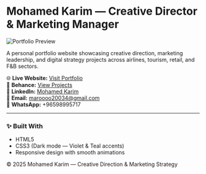 # Mohamed Karim — Creative Director & Marketing Manager
![Portfolio Preview](https://mkarim22.github.io/mohamed-karim-portfolio/images/behance.png)

A personal portfolio website showcasing creative direction, marketing leadership, and digital strategy projects across airlines, tourism, retail, and F&B sectors.

🌐 **Live Website:** [Visit Portfolio](https://mkarim22.github.io/mohamed-karim-portfolio/)  
🎨 **Behance:** [View Projects](https://www.behance.net/moodboard/222444465/Mohamed-Kareem)  
💼 **LinkedIn:** [Mohamed Karim](https://www.linkedin.com/in/mohamed-karim-2605785a/)  
📩 **Email:** maroooo20034@gmail.com  
📱 **WhatsApp:** +96598995717  

---

### ✨ Built With
- HTML5  
- CSS3 (Dark mode — Violet & Teal accents)  
- Responsive design with smooth animations  

© 2025 Mohamed Karim — Creative Direction & Marketing Strategy
